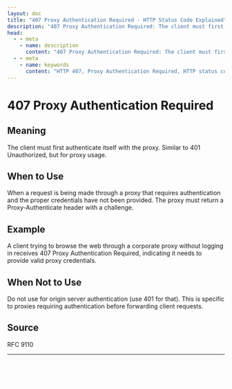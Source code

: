 ```yaml
---
layout: doc
title: "407 Proxy Authentication Required - HTTP Status Code Explained"
description: "407 Proxy Authentication Required: The client must first authenticate itself with the proxy. Similar to 401 Unauthorized, but for proxy usage."
head:
  - - meta
    - name: description
      content: "407 Proxy Authentication Required: The client must first authenticate itself with the proxy. Similar to 401 Unauthorized, but for proxy usage."
  - - meta
    - name: keywords
      content: "HTTP 407, Proxy Authentication Required, HTTP status code, REST API, web development"
---
```


# 407 Proxy Authentication Required

## Meaning

The client must first authenticate itself with the proxy. Similar to 401 Unauthorized, but for proxy usage.

## When to Use

When a request is being made through a proxy that requires authentication and the proper credentials have not been provided. The proxy must return a Proxy-Authenticate header with a challenge.

## Example

A client trying to browse the web through a corporate proxy without logging in receives 407 Proxy Authentication Required, indicating it needs to provide valid proxy credentials.

## When Not to Use

Do not use for origin server authentication (use 401 for that). This is specific to proxies requiring authentication before forwarding client requests.

## Source

RFC 9110

---

<div style="margin-top: 40px;">
  <a href="/http-codes/" style="display: inline-block; padding: 12px 24px; background: hsl(var(--primary)); color: white; text-decoration: none; border-radius: var(--radius); font-weight: 500; transition: all 0.2s ease;">← Back to Search</a>
</div>
